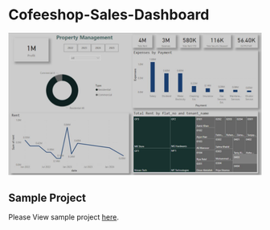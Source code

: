 # Cofeeshop-Sales-Dashboard

![Project Screenshot](https://github.com/aneesh662/Real-Estate/blob/main/building.JPG)
## Sample Project
Please View sample project [here](https://app.powerbi.com/view?r=eyJrIjoiODU1NzYxZjAtNDFiYy00OWQ5LWE0ZDYtYzM0NDRiZWYzM2JlIiwidCI6ImRmODY3OWNkLWE4MGUtNDVkOC05OWFjLWM4M2VkN2ZmOTVhMCJ9&pageName=45a74edcde39565721d6).
